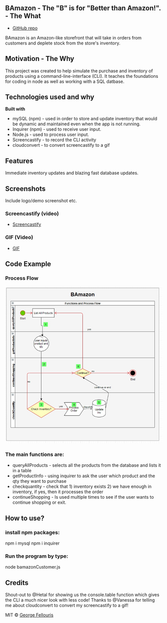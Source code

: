 ## BAmazon - The "B" is for "Better than Amazon!". - The **What**
- [GitHub repo](https://github.com/gfellouris/bamazon.git)

BAmazon is  an Amazon-like storefront that will take in orders from customers and deplete stock from the store's inventory. 

## Motivation - The **Why**
This project was created to help simulate the purchase and inventory of products using a command-line-interface (CLI).  It teaches the foundations for coding in node as well as working with a SQL datbase.

## Technologies used and why
<b>Built with</b>
- mySQL (npm) - used in order to store and update inventory that would be dynamic and maintained even when the app is not running.
- Inquirer (npm) - used to receive user input.
- Node.js - used to process user input.
- Screencastify - to record the CLI activity
- cloudconvert - to convert screencastify to a gif

## Features
Immediate inventory updates and blazing fast database updates.

## Screenshots
Include logo/demo screenshot etc.

### Screencastify (video)
- [Screencastify](https://drive.google.com/file/d/1P-CFgQU1EEvm2cyYnHKURgdGEvTmwYaW/view?usp=sharing)

### GIF (Video)
- [GIF](bamazonCLI.gif)

## Code Example
### Process Flow
![Process Flow](bamazon_processflow.jpg)

### The main functions are:
* queryAllProducts - selects all the products from the database and lists it in a table
* getProductInfo - using inquirer to ask the user which product and the qty they want to purchase
* checkquantity - check that 1) inventory exists 2) we have enough in inventory, if yes, then it processes the order
* continueShopping - Is used multiple times to see if the user wants to continue shopping or exit.

## How to use?
### install npm packages:
npm i mysql
npm i inquirer

### Run the program by type:
node bamazonCustomer.js

## Credits
Shout-out to @Hetal for showing us the console.table function which gives the CLI a much nicer look with less code!
Thanks to @Vanessa for telling me about cloudconvert to convert my screencastify to a gif!

MIT © [George Fellouris]()
